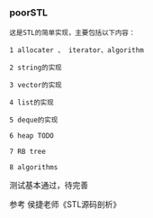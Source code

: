 ### poorSTL

    这是STL的简单实现，主要包括以下内容：

    1 allocater 、 iterator、algorithm

    2 string的实现

    3 vector的实现

    4 list的实现

    5 deque的实现

    6 heap TODO

    7 RB tree

    8 algorithms

测试基本通过，待完善

参考 侯捷老师《STL源码剖析》
